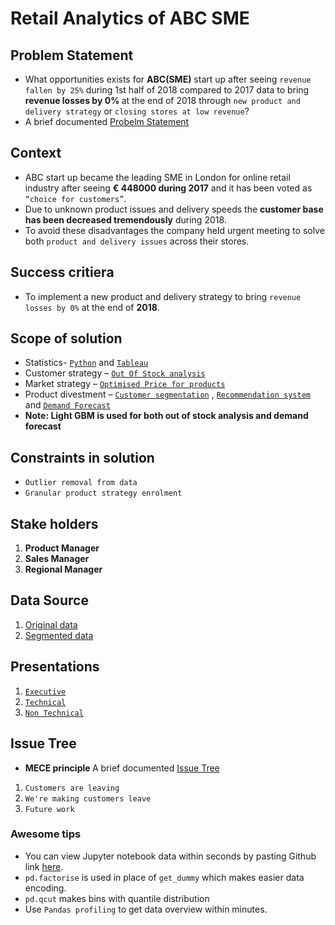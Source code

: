 # Retail Analytics of ABC SME

## Problem Statement 
- What opportunities exists for <b>ABC(SME)</b> start up after seeing `revenue fallen by 25%` during 1st half of 2018 compared to 2017 data to bring <b>revenue losses by 0% </b> at the end of 2018 through `new product and delivery strategy` or `closing stores at low revenue`? 
- A brief documented [Probelm Statement](https://github.com/monisha-anila/Springboard-India/blob/master/Capstone%202/Capstone%202%20PS%5BMonisha%20Anila%5D.pdf)

## Context
- ABC start up became the leading SME in London for online retail industry after seeing  <b>€ 448000 during 2017</b> and it has been voted as `“choice for customers”`.
- Due to unknown product issues and delivery speeds the <b>customer base has been decreased tremendously</b> during 2018.
- To avoid these disadvantages the company held urgent meeting to solve both `product and delivery issues` across their stores. 

## Success critiera 
- To implement a new product and delivery strategy to bring `revenue losses by 0%` at the end of <b>2018</b>. 

## Scope of solution 
- Statistics- [`Python`](https://github.com/monisha-anila/Springboard-India/blob/master/Capstone%202/Statistics.ipynb) and [`Tableau`](https://public.tableau.com/profile/monisha.anila#!/vizhome/RetailAnalytics_15972219055200/Final)
- Customer strategy – [`Out Of Stock analysis`](https://github.com/monisha-anila/Springboard-India/blob/master/Capstone%202/Demand%20Forecast.ipynb)
- Market strategy – [`Optimised Price for products`](https://github.com/monisha-anila/Springboard-India/blob/master/Capstone%202/Optimised%20Price.ipynb)
- Product divestment – [`Customer segmentation`](https://github.com/monisha-anila/Springboard-India/blob/master/Capstone%202/Customer%20Segmentation.ipynb) , [`Recommendation system`](https://github.com/monisha-anila/Springboard-India/blob/master/Capstone%202/Market%20Basket%20Analysis.ipynb) and [`Demand Forecast`](https://github.com/monisha-anila/Springboard-India/blob/master/Capstone%202/Demand%20Forecast.ipynb)
- <b> Note: Light GBM is used for both out of stock analysis and demand forecast </b>

## Constraints in solution 
- `Outlier removal from data` 
- `Granular product strategy enrolment`

## Stake holders
1. <b>Product Manager </b>
2. <b>Sales Manager </b>
3. <b>Regional Manager </b>

## Data Source 
1. [Original data](https://github.com/monisha-anila/Springboard-India/blob/master/Capstone%202/Data.csv)
2. [Segmented data](https://github.com/monisha-anila/Springboard-India/blob/master/Capstone%202/Segmentdata.csv)

## Presentations
1. [`Executive`](https://github.com/monisha-anila/Springboard-India/blob/master/Capstone%202/Capstone%202%20Executive%20%5BMonisha%20Anila%5D.pdf)
2. [`Technical`](https://github.com/monisha-anila/Springboard-India/blob/master/Capstone%202/Capstone%202%20Technical%20%5BMonisha%20Anila%5D.pdf)
3. [`Non Technical`](https://github.com/monisha-anila/Springboard-India/blob/master/Capstone%202/Capstone%202%20Non%20Technical%20%5BMonisha%20Anila%5D.pdf)

## Issue Tree 
- <b>MECE principle </b> A brief documented [Issue Tree](https://github.com/monisha-anila/Springboard-India/blob/master/Capstone%202/Capstone%202%20IT%5BMonisha%20Anila%5D.pdf)
1. `Customers are leaving`
2. `We're making customers leave`
3. `Future work`

### Awesome tips
- You can view Jupyter notebook data within seconds by pasting Github link [here](https://nbviewer.jupyter.org/). 
- `pd.factorise` is used in place of `get_dummy` which makes easier data encoding.
- `pd.qcut` makes bins with quantile distribution
- Use `Pandas profiling` to get data overview within minutes.

